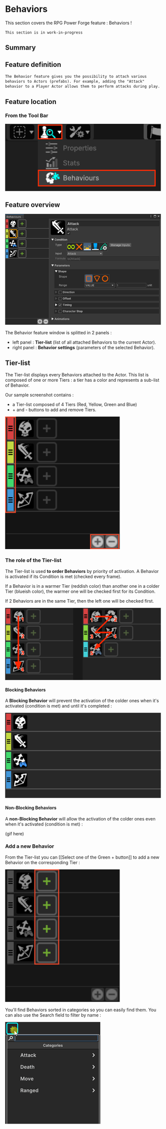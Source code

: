 # Behaviors

This section covers the RPG Power Forge feature : Behaviors !

```admonish warning title="Working, working ..."
This section is in work-in-progress
```

## Summary

## Feature definition
```admonish summary title="Behavior"
The Behavior feature gives you the possibility to attach various behaviors to Actors (prefabs). For example, adding the "Attack" behavior to a Player Actor allows them to perform attacks during play.
```

## Feature location

### From the Tool Bar

![window_location2.png](../../../../../../media/user_manual/game_mecanics/behaviors/feature_location_toolbar.png)

## Feature overview

![window_overview.png](../../../../../../media/user_manual/game_mecanics/behaviors/window_overview.png)

The Behavior feature window is splitted in 2 panels :
* left panel : **Tier-list** (list of all attached Behaviors to the current Actor).
* right panel : **Behavior settings** (parameters of the selected Behavior).

## Tier-list

The Tier-list displays every Behaviors attached to the Actor. This list is composed of one or more Tiers : a tier has a color and represents a sub-list of Behavior.

Our sample screenshot contains :
 * a Tier-list composed of 4 Tiers (Red, Yellow, Green and Blue)
 * \+ and \- buttons to add and remove Tiers.

![behavior_list_tiers.png](../../../../../../media/user_manual/game_mecanics/behaviors/behavior_list_tiers.png)

### The role of the Tier-list

The Tier-list is used **to order Behaviors** by priority of activation. A Behavior is activated if its Condition is met (checked every frame).

If a Behavior is in a warmer Tier (reddish color) than another one in a colder Tier (blueish color), the warmer one will be checked first for its Condition.

If 2 Behaviors are in the same Tier, then the left one will be checked first.

![tier_list_order_check.png](../../../../../../media/user_manual/game_mecanics/behaviors/tier_list_order_check.png)

#### Blocking Behaviors

A **Blocking Behavior** will prevent the activation of the colder ones when it's activated (condition is met) and until it's completed :

![behavior_list_tiers.png](../../../../../../media/user_manual/game_mecanics/behaviors/explanation_block_behaviors.gif)

#### Non-Blocking Behaviors

A **non-Blocking Behavior** will allow the activation of the colder ones even when it's activated (condition is met) :

(gif here)


### Add a new Behavior

From the Tier-list you can [[Select one of the Green + button]] to add a new Behavior on the corresponding Tier :

![behavior_list_add_behavior.png](../../../../../../media/user_manual/game_mecanics/behaviors/behavior_list_add_behavior.png)

You'll find Behaviors sorted in categories so you can easily find them. You can also use the Search field to filter by name :

![add_new_behavior.gif](../../../../../../media/user_manual/game_mecanics/behaviors/add_new_behavior.gif)